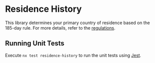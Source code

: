 # Residence History

This library determines your primary country of residence based on the 185-day rule. For more details, refer to the [regulations](https://www.reglugerd.is/reglugerdir/eftir-raduneytum/domsmalaraduneyti/nr/1149).

## Running Unit Tests

Execute `nx test residence-history` to run the unit tests using [Jest](https://jestjs.io).
